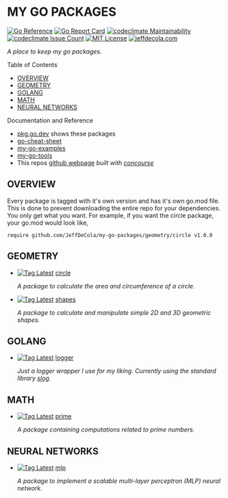 # MY GO PACKAGES

[![Go Reference](https://pkg.go.dev/badge/github.com/JeffDeCola/my-go-packages.svg)](https://pkg.go.dev/github.com/JeffDeCola/my-go-packages)
[![Go Report Card](https://goreportcard.com/badge/github.com/JeffDeCola/my-go-packages)](https://goreportcard.com/report/github.com/JeffDeCola/my-go-packages)
[![codeclimate Maintainability](https://api.codeclimate.com/v1/badges/429352c4ab8e00602452/maintainability)](https://codeclimate.com/github/JeffDeCola/my-go-packages/maintainability)
[![codeclimate Issue Count](https://codeclimate.com/github/JeffDeCola/my-go-packages/badges/issue_count.svg)](https://codeclimate.com/github/JeffDeCola/my-go-packages/issues)
[![MIT License](https://img.shields.io/:license-mit-blue.svg)](https://jeffdecola.mit-license.org)
[![jeffdecola.com](https://img.shields.io/badge/website-jeffdecola.com-blue)](https://jeffdecola.com)

_A place to keep my go packages._

Table of Contents

* [OVERVIEW](https://github.com/JeffDeCola/my-go-packages#overview)
* [GEOMETRY](https://github.com/JeffDeCola/my-go-packages#geometry)
* [GOLANG](https://github.com/JeffDeCola/my-go-packages#golang)
* [MATH](https://github.com/JeffDeCola/my-go-packages#math)
* [NEURAL NETWORKS](https://github.com/JeffDeCola/my-go-packages#neural-networks)

Documentation and Reference

* [pkg.go.dev](https://pkg.go.dev/github.com/JeffDeCola/my-go-packages)
  shows these packages
* [go-cheat-sheet](https://github.com/JeffDeCola/my-cheat-sheets/tree/master/software/development/languages/go-cheat-sheet)
* [my-go-examples](https://github.com/JeffDeCola/my-go-examples)
* [my-go-tools](https://github.com/JeffDeCola/my-go-tools)
* This repos
  [github webpage](https://jeffdecola.github.io/my-go-packages/)
  _built with
  [concourse](https://github.com/JeffDeCola/my-go-packages/blob/master/ci-README.md)_

## OVERVIEW

Every package is tagged with it's own version and has it's
own go.mod file. This is done to prevent downloading the entire repo for
your dependencies. You only get what you want.
For example, if you want the circle package, your go.mod would look like,

```text
require github.com/JeffDeCola/my-go-packages/geometry/circle v1.0.0
```

## GEOMETRY

* [![Tag Latest](https://img.shields.io/badge/v0.0.1-blue)](https://github.com/JeffDeCola/my-go-packages/releases/tag/geometry/circle/v0.0.1)
  [circle](https://github.com/JeffDeCola/my-go-packages/tree/master/geometry/circle)

  _A package to calculate the area and circumference of a circle._

* [![Tag Latest](https://img.shields.io/badge/v0.0.1-blue)](https://github.com/JeffDeCola/my-go-packages/releases/tag/geometry/shapes/v0.0.1)
  [shapes](https://github.com/JeffDeCola/my-go-packages/tree/master/geometry/shapes)

  _A package to calculate and manipulate simple 2D and 3D geometric shapes._

## GOLANG

* [![Tag Latest](https://img.shields.io/badge/v0.0.2-blue)](https://github.com/JeffDeCola/my-go-packages/releases/tag/golang/logger/v0.0.2)
  [logger](https://github.com/JeffDeCola/my-go-packages/tree/master/golang/logger)

  _Just a logger wrapper I use for my liking.
  Currently using the standard library
  [slog](https://pkg.go.dev/log/slog)._

## MATH

* [![Tag Latest](https://img.shields.io/badge/v0.0.1-blue)](https://github.com/JeffDeCola/my-go-packages/releases/tag/math/prime/v0.0.1)
  [prime](https://github.com/JeffDeCola/my-go-packages/tree/master/math/prime)

  _A package containing computations related to prime numbers._

## NEURAL NETWORKS

* [![Tag Latest](https://img.shields.io/badge/v0.0.1-blue)](https://github.com/JeffDeCola/my-go-packages/releases/tag/neural-networks/mlp/v0.0.1)
  [mlp](https://github.com/JeffDeCola/my-go-packages/tree/master/neural-networks/mlp)

  _A package to implement a scalable multi-layer
  perceptron (MLP) neural network._
